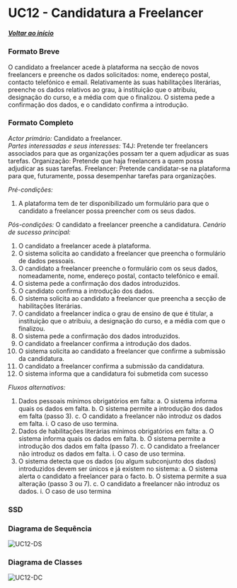 # UC12 - Candidatura a Freelancer

##### [Voltar ao início](https://github.com/ajorgesantosp/upskill_java1_g1/blob/main/README.md)

### Formato Breve

O candidato a freelancer acede à plataforma na secção de novos freelancers e preenche os dados solicitados: nome, endereço postal, contacto telefónico e email. Relativamente às suas habilitações literárias, preenche os dados relativos ao grau, à instituição que o atribuiu, designação do curso, e a média com que o finalizou. O sistema pede a confirmação dos dados, e o candidato confirma a introdução.

### Formato Completo

_Actor primário:_
Candidato a freelancer. <br/>
_Partes interessadas e seus interesses:_
T4J: Pretende ter freelancers associados para que as organizações possam ter a quem adjudicar as suas tarefas.
Organização: Pretende que haja freelancers a quem possa adjudicar as suas tarefas.
Freelancer: Pretende candidatar-se na plataforma para que, futuramente, possa desempenhar tarefas para organizações.

_Pré-condições:_

1. A plataforma tem de ter disponibilizado um formulário para que o candidato a freelancer possa preencher com os seus dados.

_Pós-condições:_
O candidato a freelancer preenche a candidatura.
_Cenário de sucesso principal:_

1. O candidato a freelancer acede à plataforma.
2. O sistema solicita ao candidato a freelancer que preencha o formulário de dados pessoais.
3. O candidato a freelancer preenche o formulário com os seus dados, nomeadamente, nome, endereço postal, contacto telefónico e email.
4. O sistema pede a confirmação dos dados introduzidos.
5. O candidato confirma a introdução dos dados.
6. O sistema solicita ao candidato a freelancer que preencha a secção de habilitações literárias.
7. O candidato a freelancer indica o grau de ensino de que é titular, a instituição que o atribuiu, a designação do curso, e a média com que o finalizou.
8. O sistema pede a confirmação dos dados introduzidos.
9. O candidato a freelancer confirma a introdução dos dados.
10. O sistema solicita ao candidato a freelancer que confirme a submissão da candidatura.
11. O candidato a freelancer confirma a submissão da candidatura.
12. O sistema informa que a candidatura foi submetida com sucesso

_Fluxos alternativos:_

1. Dados pessoais mínimos obrigatórios em falta:
   a. O sistema informa quais os dados em falta.
   b. O sistema permite a introdução dos dados em falta (passo 3).
   c. O candidato a freelancer não introduz os dados em falta.
   i. O caso de uso termina.
2. Dados de habilitações literárias mínimos obrigatórios em falta:
   a. O sistema informa quais os dados em falta.
   b. O sistema permite a introdução dos dados em falta (passo 7).
   c. O candidato a freelancer não introduz os dados em falta.
   i. O caso de uso termina.
3. O sistema detecta que os dados (ou algum subconjunto dos dados) introduzidos devem ser únicos e já existem no sistema:
   a. O sistema alerta o candidato a freelancer para o facto.
   b. O sistema permite a sua alteração (passo 3 ou 7).
   c. O candidato a freelancer não introduz os dados.
   i. O caso de uso termina

### SSD

### Diagrama de Sequência

![UC12-DS](UC12-DS-v3.png)

### Diagrama de Classes

![UC12-DC](UC12-DC-v2.png)
